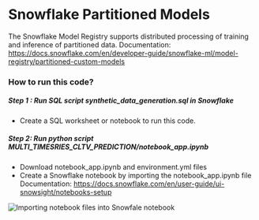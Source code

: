 # Snowflake Partitioned Models
The Snowflake Model Registry supports distributed processing of training and inference of partitioned data.
Documentation: https://docs.snowflake.com/en/developer-guide/snowflake-ml/model-registry/partitioned-custom-models

### How to run this code?
##### Step 1 : Run SQL script synthetic_data_generation.sql in Snowflake
- Create a SQL worksheet or notebook to run this code.
##### Step 2: Run python script MULTI_TIMESRIES_CLTV_PREDICTION/notebook_app.ipynb
- Download notebook_app.ipynb and environment.yml files
- Create a Snowflake notebook by importing the notebook_app.ipynb file
  Documentation: https://docs.snowflake.com/en/user-guide/ui-snowsight/notebooks-setup
  
 ![Importing notebook files into Snowfale notebook](notebook_import.gif)

